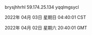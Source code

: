 brysjhhrhl 59.174.25.134 yqqlmgsycl

2022年 04月 03日 星期日 04:40:01 CST

2022年 04月 02日 星期六 20:40:01 GMT
